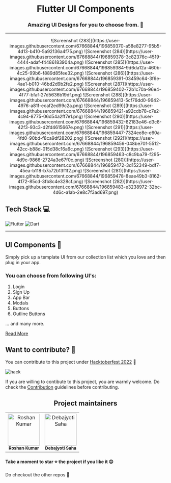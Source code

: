 <h1 align=center> Flutter UI Components </h1>

<h3 align=center> Amazing UI Designs for you to choose from. 📜 </h3>

----

<p align="center">
  ![Screenshot (283)](https://user-images.githubusercontent.com/67668844/196859370-a58e8277-95b5-4d13-b410-5a92136a4f75.png)
![Screenshot (284)](https://user-images.githubusercontent.com/67668844/196859378-3c82376c-4519-4444-adaf-f4486183904a.png)
![Screenshot (285)](https://user-images.githubusercontent.com/67668844/196859384-9d6da12a-460b-4c25-99b6-f889d85fee32.png)
![Screenshot (286)](https://user-images.githubusercontent.com/67668844/196859391-03459c64-3f6e-4ae1-b010-46bd2d9b2fe2.png)
![Screenshot (287)](https://user-images.githubusercontent.com/67668844/196859402-72b1c70a-96e4-4f77-bfaf-27d5636b19df.png)
![Screenshot (288)](https://user-images.githubusercontent.com/67668844/196859413-5cf76dd0-9642-4976-a81f-ecaf2ed99c2a.png)
![Screenshot (289)](https://user-images.githubusercontent.com/67668844/196859421-a92cdb78-c7e2-4c94-8775-06d54a2ff7e1.png)
![Screenshot (290)](https://user-images.githubusercontent.com/67668844/196859432-82183e46-d3c8-42f3-93c3-d2fd4615667e.png)
![Screenshot (291)](https://user-images.githubusercontent.com/67668844/196859447-7324ee8e-e60a-4fd0-90bd-f8ca9df28202.png)
![Screenshot (292)](https://user-images.githubusercontent.com/67668844/196859456-048be70f-5512-42cc-b88d-015d38c16a6c.png)
![Screenshot (293)](https://user-images.githubusercontent.com/67668844/196859463-c8c9ba79-f295-4d9c-9866-2724a3e67f0c.png)
![Screenshot (280)](https://user-images.githubusercontent.com/67668844/196859472-3d152349-bdf7-45ea-b118-b7a72b13f1f2.png)
![Screenshot (281)](https://user-images.githubusercontent.com/67668844/196859478-8eae49b3-8162-4172-85cd-3fb8c4e328cf.png)
![Screenshot (282)](https://user-images.githubusercontent.com/67668844/196859483-e3238972-32bc-4d6c-a1ab-2e8c7f3ad697.png) 
</p>


## Tech Stack 💻

![Flutter](https://img.shields.io/badge/Flutter-%2302569B.svg?style=for-the-badge&logo=Flutter&logoColor=white)
![Dart](https://img.shields.io/badge/dart-%230175C2.svg?style=for-the-badge&logo=dart&logoColor=white)

---


## UI Components 📖


Simply pick up a template UI from our collection list which you love and then plug in your app.

### You can choose from following UI's:
1. Login 
2. Sign Up
3. App Bar
4. Modals
5. Buttons
5. Outline Buttons

... and many more.






[Read More](https://github.com/Clueless-Community/flutter-ui-components/blob/master/About.md)


## Want to contribute? 🎯


You can contribute to this project under [Hacktoberfest 2022](https://hacktoberfest.com/) 🤩


![hack](https://user-images.githubusercontent.com/58213083/193334808-aa022dff-825b-4cf8-a3d5-5e483c52ff67.png)


If you are willing to contibute to this project, you are warmly welcome.
Do check the [Contribution](https://github.com/Clueless-Community/flutter-ui-components/blob/master/CONTRIBUTING.md) guidelines before contributing.


<h2 align='center'> Project maintainers </h2>
<table align='center'>
<tr>
    <td align="center">
        <a href="https://github.com/roshaen">
            <img src="https://avatars.githubusercontent.com/u/58213083?v=4" width="100;" alt="Roshan Kumar"/>
            <br />
            <sub><b>Roshan Kumar</b></sub>
        </a>
    </td>
      <td align="center">
        <a href="https://github.com/Debajyoti14">
            <img src="https://avatars.githubusercontent.com/u/91759192?v=4" width="100;" alt="Debajyoti Saha"/>
            <br />
            <sub><b>Debajyoti Saha</b></sub>
        </a>
    </td>
  </tr>
</table>


#### Take a moment to star ⭐ the project if you like it 😊

Do checkout the other repos 💫
